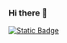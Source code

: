 ### Hi there 👋
<a target="_label" href="https://wa.me/+541135562843"><img alt="Static Badge" src="https://img.shields.io/badge/WhatsApp%20-%20chat-%20green">
</a>

<!--
**lucagiallonardi/lucagiallonardi** is a ✨ _special_ ✨ repository because its `README.md` (this file) appears on your GitHub profile.

Here are some ideas to get you started:

- 🔭 I’m currently working on ...
- 🌱 I’m currently learning ...
- 👯 I’m looking to collaborate on ...
- 🤔 I’m looking for help with ...
- 💬 Ask me about ...
- 📫 How to reach me: ...
- 😄 Pronouns: ...
- ⚡ Fun fact: ...
-->
